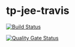 # tp-jee-travis
[![Build Status](https://travis-ci.com/GoroNo/tp-jee-travis.svg?branch=main)](https://travis-ci.com/GoroNo/tp-jee-travis)

[![Quality Gate Status](https://sonarcloud.io/api/project_badges/measure?project=GoroNo_tp-jee-travis&metric=alert_status)](https://sonarcloud.io/GoroNo_tp-jee-travis)
